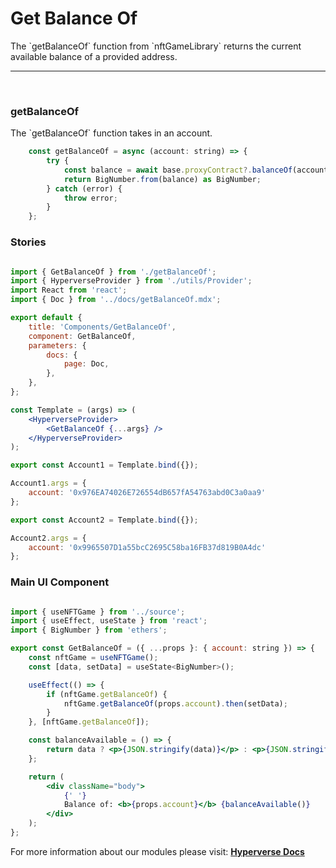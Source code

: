 # Get Balance Of

<p> The `getBalanceOf` function from `nftGameLibrary` returns the current available balance of a provided address. </p>

---

<br>

### getBalanceOf

<p> The `getBalanceOf` function takes in an account. </p>

```jsx
	const getBalanceOf = async (account: string) => {
		try {
			const balance = await base.proxyContract?.balanceOf(account);
			return BigNumber.from(balance) as BigNumber;
		} catch (error) {
			throw error;
		}
	};
```

### Stories

```jsx

import { GetBalanceOf } from './getBalanceOf';
import { HyperverseProvider } from './utils/Provider';
import React from 'react';
import { Doc } from '../docs/getBalanceOf.mdx';

export default {
	title: 'Components/GetBalanceOf',
	component: GetBalanceOf,
	parameters: {
		docs: {
			page: Doc,
		},
	},
};

const Template = (args) => (
	<HyperverseProvider>
		<GetBalanceOf {...args} />
	</HyperverseProvider>
);

export const Account1 = Template.bind({});

Account1.args = {
	account: '0x976EA74026E726554dB657fA54763abd0C3a0aa9'
};

export const Account2 = Template.bind({});

Account2.args = {
	account: '0x9965507D1a55bcC2695C58ba16FB37d819B0A4dc'
};

```

### Main UI Component

```jsx

import { useNFTGame } from '../source';
import { useEffect, useState } from 'react';
import { BigNumber } from 'ethers';

export const GetBalanceOf = ({ ...props }: { account: string }) => {
	const nftGame = useNFTGame();
	const [data, setData] = useState<BigNumber>();

	useEffect(() => {
		if (nftGame.getBalanceOf) {
			nftGame.getBalanceOf(props.account).then(setData);
		}
	}, [nftGame.getBalanceOf]);

	const balanceAvailable = () => {
		return data ? <p>{JSON.stringify(data)}</p> : <p>{JSON.stringify(nftGame.error)}</p>;
	};

	return (
		<div className="body">
			{' '}
			Balance of: <b>{props.account}</b> {balanceAvailable()}
		</div>
	);
};

```

For more information about our modules please visit: [**Hyperverse Docs**](docs.hyperverse.dev)
